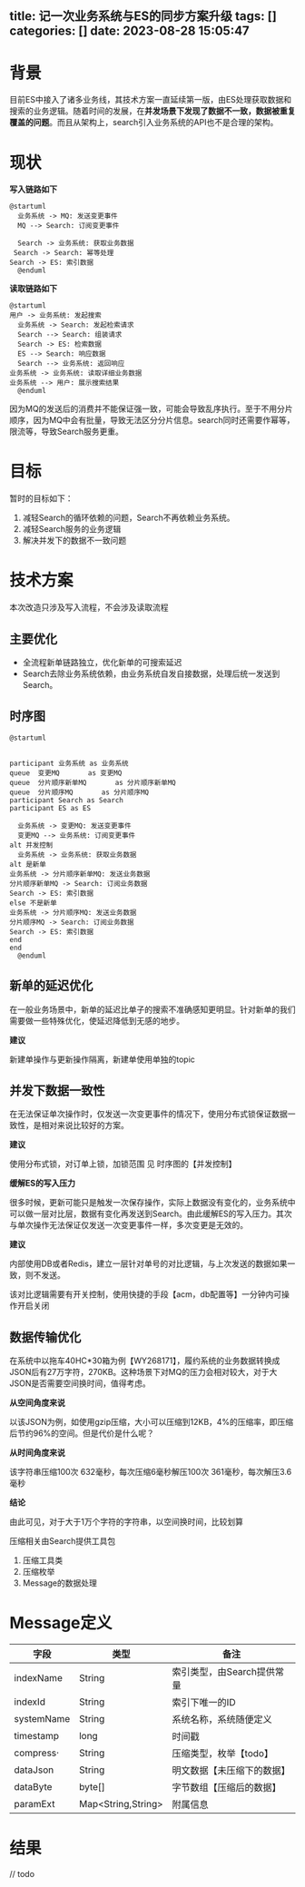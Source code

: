 title: 记一次业务系统与ES的同步方案升级
tags: []
categories: []
date: 2023-08-28 15:05:47
---
# 背景

目前ES中接入了诸多业务线，其技术方案一直延续第一版，由ES处理获取数据和搜索的业务逻辑。随着时间的发展，在**并发场景下发现了数据不一致，数据被重复覆盖的问题**。而且从架构上，search引入业务系统的API也不是合理的架构。

# 现状

**写入链路如下**

```plantuml
@startuml
  业务系统 -> MQ: 发送变更事件
  MQ --> Search: 订阅变更事件
  
  Search -> 业务系统: 获取业务数据
 Search -> Search: 幂等处理
Search -> ES: 索引数据
  @enduml
```

**读取链路如下**

```plantuml
@startuml
用户 -> 业务系统: 发起搜索
  业务系统 -> Search: 发起检索请求
  Search --> Search: 组装请求
  Search -> ES: 检索数据
  ES --> Search: 响应数据
  Search --> 业务系统: 返回响应
业务系统 -> 业务系统: 读取详细业务数据
业务系统 --> 用户: 展示搜索结果
  @enduml
```

因为MQ的发送后的消费并不能保证强一致，可能会导致乱序执行。至于不用分片顺序，因为MQ中会有批量，导致无法区分分片信息。search同时还需要作幂等，限流等，导致Search服务更重。

# 目标

暂时的目标如下：

1.  减轻Search的循环依赖的问题，Search不再依赖业务系统。
2. 减轻Search服务的业务逻辑
3. 解决并发下的数据不一致问题

# 技术方案

本次改造只涉及写入流程，不会涉及读取流程

## 主要优化

* 全流程新单链路独立，优化新单的可搜索延迟
* Search去除业务系统依赖，由业务系统自发自接数据，处理后统一发送到Search。

## 时序图

```plantuml
@startuml


participant 业务系统 as 业务系统
queue  变更MQ       as 变更MQ
queue  分片顺序新单MQ       as 分片顺序新单MQ
queue  分片顺序MQ       as 分片顺序MQ
participant Search as Search
participant ES as ES

  业务系统 -> 变更MQ: 发送变更事件
  变更MQ --> 业务系统: 订阅变更事件
alt 并发控制
  业务系统 -> 业务系统: 获取业务数据
alt 是新单
业务系统 -> 分片顺序新单MQ: 发送业务数据
分片顺序新单MQ -> Search: 订阅业务数据
Search -> ES: 索引数据
else 不是新单
业务系统 -> 分片顺序MQ: 发送业务数据
分片顺序MQ -> Search: 订阅业务数据
Search -> ES: 索引数据
end
end
  @enduml
```

## 新单的延迟优化

在一般业务场景中，新单的延迟比单子的搜索不准确感知更明显。针对新单的我们需要做一些特殊优化，使延迟降低到无感的地步。

**建议**

新建单操作与更新操作隔离，新建单使用单独的topic

## 并发下数据一致性

在无法保证单次操作时，仅发送一次变更事件的情况下，使用分布式锁保证数据一致性，是相对来说比较好的方案。

**建议**

使用分布式锁，对订单上锁，加锁范围 见 时序图的【并发控制】

**缓解ES的写入压力**

很多时候，更新可能只是触发一次保存操作，实际上数据没有变化的，业务系统中可以做一层对比层，数据有变化再发送到Search。由此缓解ES的写入压力。其次与单次操作无法保证仅发送一次变更事件一样，多次变更是无效的。

**建议**

内部使用DB或者Redis，建立一层针对单号的对比逻辑，与上次发送的数据如果一致，则不发送。

该对比逻辑需要有开关控制，使用快捷的手段【acm，db配置等】一分钟内可操作开启关闭

## 数据传输优化

在系统中以拖车40HC*30箱为例【WY268171】，履约系统的业务数据转换成JSON后有27万字符，270KB。这种场景下对MQ的压力会相对较大，对于大JSON是否需要空间换时间，值得考虑。

**从空间角度来说**

以该JSON为例，如使用gzip压缩，大小可以压缩到12KB，4%的压缩率，即压缩后节约96%的空间。但是代价是什么呢？

**从时间角度来说**

该字符串压缩100次 632毫秒，每次压缩6毫秒解压100次 361毫秒，每次解压3.6毫秒

**结论**

由此可见，对于大于1万个字符的字符串，以空间换时间，比较划算

压缩相关由Search提供工具包

1.  压缩工具类
2. 压缩枚举
3. Message的数据处理

# Message定义

|字段|类型|备注|
| ------------| --------------------| ----------------------------|
|indexName|String|索引类型，由Search提供常量|
|indexId|String|索引下唯一的ID|
|systemName|String|系统名称，系统随便定义|
|timestamp|long|时间戳|
|compress·|String|压缩类型，枚举【todo】|
|dataJson|String|明文数据【未压缩下的数据】|
|dataByte|byte[]|字节数组【压缩后的数据】|
|paramExt|Map<String,String>|附属信息|


# 结果


// todo